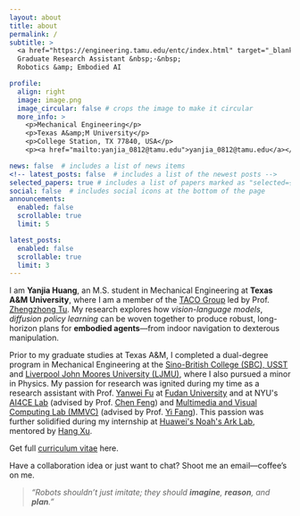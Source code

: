 ```yaml
---
layout: about
title: about
permalink: /
subtitle: >
  <a href="https://engineering.tamu.edu/entc/index.html" target="_blank">Texas A&amp;M University</a> &nbsp;·&nbsp;
  Graduate Research Assistant &nbsp;·&nbsp;
  Robotics &amp; Embodied AI

profile:
  align: right
  image: image.png
  image_circular: false # crops the image to make it circular
  more_info: >
    <p>Mechanical Engineering</p>
    <p>Texas A&amp;M University</p>
    <p>College Station, TX 77840, USA</p>
    <p><a href="mailto:yanjia_0812@tamu.edu">yanjia_0812@tamu.edu</a></p>

news: false  # includes a list of news items 
<!-- latest_posts: false  # includes a list of the newest posts -->
selected_papers: true # includes a list of papers marked as "selected={true}" 
social: false  # includes social icons at the bottom of the page
announcements:
  enabled: false
  scrollable: true
  limit: 5

latest_posts:
  enabled: false
  scrollable: true
  limit: 3
---
```



I am **Yanjia Huang**, an M.S. student in Mechanical Engineering at **Texas A&M University**, where I am a member of the <a href="https://taco-group.github.io/" target="_blank">TACO Group</a> led by Prof. <a href="https://vztu.github.io/" target="_blank">Zhengzhong Tu</a>.
My research explores how *vision-language models*, *diffusion policy learning* can be woven together to produce robust, long-horizon plans for **embodied agents**—from indoor navigation to dexterous manipulation.

Prior to my graduate studies at Texas A&M, I completed a dual-degree program in Mechanical Engineering at the <a href="http://www.sbcen.usst.edu.cn/" target="_blank">Sino-British College (SBC), USST</a> and <a href="https://www.ljmu.ac.uk/" target="_blank">Liverpool John Moores University (LJMU)</a>, where I also pursued a minor in Physics. My passion for research was ignited during my time as a research assistant with Prof. <a href="http://yanweifu.github.io/" target="_blank">Yanwei Fu</a> at <a href="https://www.fudan.edu.cn/en/" target="_blank">Fudan University</a> and at NYU's <a href="https://ai4ce.github.io/" target="_blank">AI4CE Lab</a> (advised by Prof. <a href="https://engineering.nyu.edu/faculty/chen-feng" target="_blank">Chen Feng</a>) and <a href="https://yifang.org/group.html" target="_blank">Multimedia and Visual Computing Lab (MMVC)</a> (advised by Prof. <a href="https://nyuad.nyu.edu/en/academics/divisions/engineering/faculty/yi-fang.html" target="_blank">Yi Fang</a>). This passion was further solidified during my internship at <a href="https://www.huawei.com/en/corporate-information/research-development" target="_blank">Huawei's Noah's Ark Lab</a>, mentored by <a href="https://xuhangcn.github.io/" target="_blank">Hang Xu</a>.

Get full <a href="/assets/pdf/CV_Yanjia_Huang.pdf" target="_blank">curriculum vitae</a> here.

Have a collaboration idea or just want to chat? Shoot me an email—coffee’s on me.


<!-- Outside the lab you’ll find me at a piano, on a hiking trail, or cycling. -->
> *“Robots shouldn’t just imitate; they should **imagine**, **reason**, and **plan**.”*

<!-- **Recent highlights**

* **VISTA** — Developed VISTA, a novel scheduling framework that leverages a diffusion model for "visual imagination," enabling embodied agents to proactively plan and recover from low-confidence states.
* **PANDORA** — Designed PANDORA, a diffusion-based control policy that generates fine-grained, expressive motor commands for the complex task of robotic piano playing. (IROS 2025, under review)
* Applied **Monte-Carlo Tree Diffusion (MCTD)** to enhance planning in Vision-Language Agents (VLAs), enabling efficient search over long-horizon, goal-conditioned motions for zero-shot object manipulation.   -->





